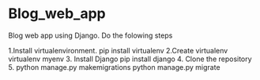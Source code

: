 # Blog_web_app
Blog web app using Django.
Do the folowing steps

1.Install virtualenvironment.
  pip install virtualenv
2.Create virtualenv
   virtualenv myenv
3. Install Django
   pip install django
4. Clone the repository
5. python manage.py makemigrations
   python manage.py migrate
   

